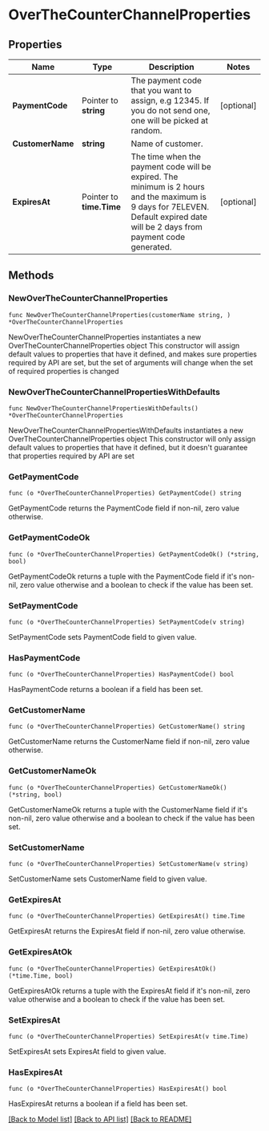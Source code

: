 # OverTheCounterChannelProperties

## Properties

Name | Type | Description | Notes
------------ | ------------- | ------------- | -------------
**PaymentCode** | Pointer to **string** | The payment code that you want to assign, e.g 12345. If you do not send one, one will be picked at random. | [optional] 
**CustomerName** | **string** | Name of customer. | 
**ExpiresAt** | Pointer to **time.Time** | The time when the payment code will be expired. The minimum is 2 hours and the maximum is 9 days for 7ELEVEN. Default expired date will be 2 days from payment code generated. | [optional] 

## Methods

### NewOverTheCounterChannelProperties

`func NewOverTheCounterChannelProperties(customerName string, ) *OverTheCounterChannelProperties`

NewOverTheCounterChannelProperties instantiates a new OverTheCounterChannelProperties object
This constructor will assign default values to properties that have it defined,
and makes sure properties required by API are set, but the set of arguments
will change when the set of required properties is changed

### NewOverTheCounterChannelPropertiesWithDefaults

`func NewOverTheCounterChannelPropertiesWithDefaults() *OverTheCounterChannelProperties`

NewOverTheCounterChannelPropertiesWithDefaults instantiates a new OverTheCounterChannelProperties object
This constructor will only assign default values to properties that have it defined,
but it doesn't guarantee that properties required by API are set

### GetPaymentCode

`func (o *OverTheCounterChannelProperties) GetPaymentCode() string`

GetPaymentCode returns the PaymentCode field if non-nil, zero value otherwise.

### GetPaymentCodeOk

`func (o *OverTheCounterChannelProperties) GetPaymentCodeOk() (*string, bool)`

GetPaymentCodeOk returns a tuple with the PaymentCode field if it's non-nil, zero value otherwise
and a boolean to check if the value has been set.

### SetPaymentCode

`func (o *OverTheCounterChannelProperties) SetPaymentCode(v string)`

SetPaymentCode sets PaymentCode field to given value.

### HasPaymentCode

`func (o *OverTheCounterChannelProperties) HasPaymentCode() bool`

HasPaymentCode returns a boolean if a field has been set.

### GetCustomerName

`func (o *OverTheCounterChannelProperties) GetCustomerName() string`

GetCustomerName returns the CustomerName field if non-nil, zero value otherwise.

### GetCustomerNameOk

`func (o *OverTheCounterChannelProperties) GetCustomerNameOk() (*string, bool)`

GetCustomerNameOk returns a tuple with the CustomerName field if it's non-nil, zero value otherwise
and a boolean to check if the value has been set.

### SetCustomerName

`func (o *OverTheCounterChannelProperties) SetCustomerName(v string)`

SetCustomerName sets CustomerName field to given value.


### GetExpiresAt

`func (o *OverTheCounterChannelProperties) GetExpiresAt() time.Time`

GetExpiresAt returns the ExpiresAt field if non-nil, zero value otherwise.

### GetExpiresAtOk

`func (o *OverTheCounterChannelProperties) GetExpiresAtOk() (*time.Time, bool)`

GetExpiresAtOk returns a tuple with the ExpiresAt field if it's non-nil, zero value otherwise
and a boolean to check if the value has been set.

### SetExpiresAt

`func (o *OverTheCounterChannelProperties) SetExpiresAt(v time.Time)`

SetExpiresAt sets ExpiresAt field to given value.

### HasExpiresAt

`func (o *OverTheCounterChannelProperties) HasExpiresAt() bool`

HasExpiresAt returns a boolean if a field has been set.


[[Back to Model list]](../README.md#documentation-for-models) [[Back to API list]](../README.md#documentation-for-api-endpoints) [[Back to README]](../README.md)


